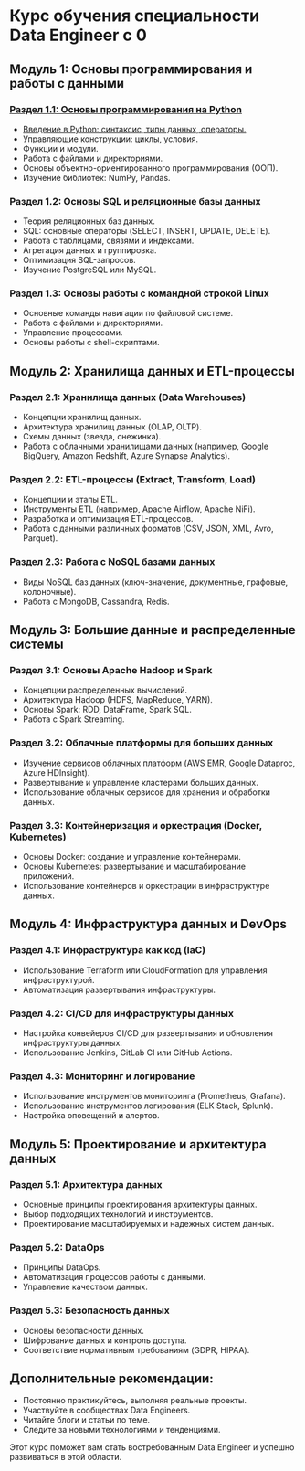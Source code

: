 # Курс обучения специальности Data Engineer с 0

## Модуль 1: Основы программирования и работы с данными

### [Раздел 1.1: Основы программирования на Python](./Основы%20программирования%20и%20работы%20с%20данными/README.md)

* [Введение в Python: синтаксис, типы данных, операторы.](./Основы%20программирования%20и%20работы%20с%20данными/1%20Введение%20в%20Python.md)
* Управляющие конструкции: циклы, условия.
* Функции и модули.
* Работа с файлами и директориями.
* Основы объектно-ориентированного программирования (ООП).
* Изучение библиотек: NumPy, Pandas.

### Раздел 1.2: Основы SQL и реляционные базы данных

* Теория реляционных баз данных.
* SQL: основные операторы (SELECT, INSERT, UPDATE, DELETE).
* Работа с таблицами, связями и индексами.
* Агрегация данных и группировка.
* Оптимизация SQL-запросов.
* Изучение PostgreSQL или MySQL.

### Раздел 1.3: Основы работы с командной строкой Linux

* Основные команды навигации по файловой системе.
* Работа с файлами и директориями.
* Управление процессами.
* Основы работы с shell-скриптами.

## Модуль 2: Хранилища данных и ETL-процессы

### Раздел 2.1: Хранилища данных (Data Warehouses)

* Концепции хранилищ данных.
* Архитектура хранилищ данных (OLAP, OLTP).
* Схемы данных (звезда, снежинка).
* Работа с облачными хранилищами данных (например, Google BigQuery, Amazon Redshift, Azure Synapse Analytics).

### Раздел 2.2: ETL-процессы (Extract, Transform, Load)

* Концепции и этапы ETL.
* Инструменты ETL (например, Apache Airflow, Apache NiFi).
* Разработка и оптимизация ETL-процессов.
* Работа с данными различных форматов (CSV, JSON, XML, Avro, Parquet).

### Раздел 2.3: Работа с NoSQL базами данных

* Виды NoSQL баз данных (ключ-значение, документные, графовые, колоночные).
* Работа с MongoDB, Cassandra, Redis.

## Модуль 3: Большие данные и распределенные системы

### Раздел 3.1: Основы Apache Hadoop и Spark

* Концепции распределенных вычислений.
* Архитектура Hadoop (HDFS, MapReduce, YARN).
* Основы Spark: RDD, DataFrame, Spark SQL.
* Работа с Spark Streaming.

### Раздел 3.2: Облачные платформы для больших данных

* Изучение сервисов облачных платформ (AWS EMR, Google Dataproc, Azure HDInsight).
* Развертывание и управление кластерами больших данных.
* Использование облачных сервисов для хранения и обработки данных.

### Раздел 3.3: Контейнеризация и оркестрация (Docker, Kubernetes)

* Основы Docker: создание и управление контейнерами.
* Основы Kubernetes: развертывание и масштабирование приложений.
* Использование контейнеров и оркестрации в инфраструктуре данных.

## Модуль 4: Инфраструктура данных и DevOps

### Раздел 4.1: Инфраструктура как код (IaC)

* Использование Terraform или CloudFormation для управления инфраструктурой.
* Автоматизация развертывания инфраструктуры.

### Раздел 4.2: CI/CD для инфраструктуры данных

* Настройка конвейеров CI/CD для развертывания и обновления инфраструктуры данных.
* Использование Jenkins, GitLab CI или GitHub Actions.

### Раздел 4.3: Мониторинг и логирование

* Использование инструментов мониторинга (Prometheus, Grafana).
* Использование инструментов логирования (ELK Stack, Splunk).
* Настройка оповещений и алертов.

## Модуль 5: Проектирование и архитектура данных

### Раздел 5.1: Архитектура данных

* Основные принципы проектирования архитектуры данных.
* Выбор подходящих технологий и инструментов.
* Проектирование масштабируемых и надежных систем данных.

### Раздел 5.2: DataOps

* Принципы DataOps.
* Автоматизация процессов работы с данными.
* Управление качеством данных.

### Раздел 5.3: Безопасность данных

* Основы безопасности данных.
* Шифрование данных и контроль доступа.
* Соответствие нормативным требованиям (GDPR, HIPAA).

## Дополнительные рекомендации:

* Постоянно практикуйтесь, выполняя реальные проекты.
* Участвуйте в сообществах Data Engineers.
* Читайте блоги и статьи по теме.
* Следите за новыми технологиями и тенденциями.

Этот курс поможет вам стать востребованным Data Engineer и успешно развиваться в этой области.